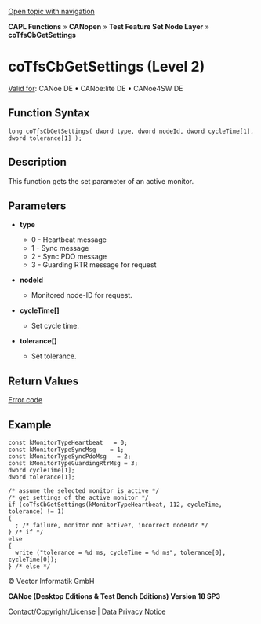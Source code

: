 [Open topic with navigation](../../../../../../CANoeDEFamily.htm#Topics/CAPLFunctions/CANopen/NodeLayerTFS/Functions/CAPLfunctionCoTfsCbGetSettings.md)

**CAPL Functions** » **CANopen** » **Test Feature Set Node Layer** » **coTfsCbGetSettings**

# coTfsCbGetSettings (Level 2)

[Valid for](../../../../Shared/FeatureAvailability.md): CANoe DE • CANoe:lite DE • CANoe4SW DE

## Function Syntax

```plaintext
long coTfsCbGetSettings( dword type, dword nodeId, dword cycleTime[1], dword tolerance[1] );
```

## Description

This function gets the set parameter of an active monitor.

## Parameters

- **type**
  - 0 - Heartbeat message
  - 1 - Sync message
  - 2 - Sync PDO message
  - 3 - Guarding RTR message for request

- **nodeId**
  - Monitored node-ID for request.

- **cycleTime[]**
  - Set cycle time.

- **tolerance[]**
  - Set tolerance.

## Return Values

[Error code](../CAPLfunctionsCANopenNLTFSErrorCodes.md)

## Example

```plaintext
const kMonitorTypeHeartbeat   = 0;
const kMonitorTypeSyncMsg    = 1;
const kMonitorTypeSyncPdoMsg   = 2;
const kMonitorTypeGuardingRtrMsg = 3;
dword cycleTime[1];
dword tolerance[1];

/* assume the selected monitor is active */
/* get settings of the active monitor */
if (coTfsCbGetSettings(kMonitorTypeHeartbeat, 112, cycleTime, tolerance) != 1)
{
  ; /* failure, monitor not active?, incorrect nodeId? */
} /* if */
else
{
  write ("tolerance = %d ms, cycleTime = %d ms", tolerance[0], cycleTime[0]);
} /* else */
```

© Vector Informatik GmbH

**CANoe (Desktop Editions & Test Bench Editions) Version 18 SP3**

[Contact/Copyright/License](../../../../Shared/ContactCopyrightLicense.md) | [Data Privacy Notice](https://www.vector.com/int/en/company/get-info/privacy-policy/)